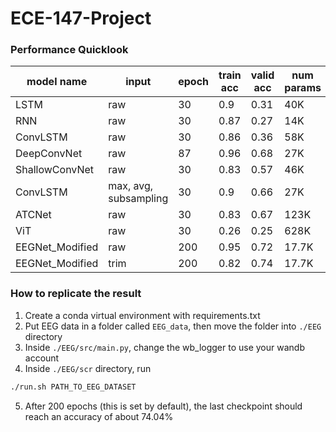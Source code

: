 # ECE-147-Project

### Performance Quicklook

| model name      | input                 | epoch | train acc | valid acc | num params | test acc |
| --------------- | --------------------- | ----- | --------- | --------- | ---------- | -------- |
| LSTM            | raw                   | 30    | 0.9       | 0.31      | 40K        |          |
| RNN             | raw                   | 30    | 0.87      | 0.27      | 14K        |          |
| ConvLSTM        | raw                   | 30    | 0.86      | 0.36      | 58K        |          |
| DeepConvNet     | raw                   | 87    | 0.96      | 0.68      | 27K        | 0.64     |
| ShallowConvNet  | raw                   | 30    | 0.83      | 0.57      | 46K        | 0.55     |
| ConvLSTM        | max, avg, subsampling | 30    | 0.9       | 0.66      | 27K        | 0.67     |
| ATCNet          | raw                   | 30    | 0.83      | 0.67      | 123K       | 0.67     |
| ViT             | raw                   | 30    | 0.26      | 0.25      | 628K       |          |
| EEGNet_Modified | raw                   | 200   | 0.95      | 0.72      | 17.7K      | 0.73     |
| EEGNet_Modified | trim                  | 200   | 0.82      | 0.74      | 17.7K      | 0.74     |

### How to replicate the result

1. Create a conda virtual environment with requirements.txt
2. Put EEG data in a folder called `EEG_data`, then move the folder into `./EEG` directory
3. Inside `./EEG/src/main.py`, change the wb_logger to use your wandb account
4. Inside `./EEG/scr` directory, run

```bash
./run.sh PATH_TO_EEG_DATASET
```

5. After 200 epochs (this is set by default), the last checkpoint should reach an accuracy of about $74.04\%$
